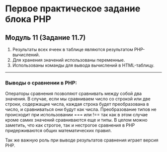 # Первое практическое задание блока РНР
## Модуль 11 (Задание 11.7)

1. Результаты всех ячеек в таблице являются результатом PHP-вычислений.
2. Для хранения значений использованы переменные.
3. Использованы команды для вывода вычислений в HTML-таблицу.
---
### Выводы о сравнении в РНР:
Операторы сравнения позволяют сравнивать между собой два значения. В случае, если мы сравниваем число со строкой или две строки, содержащие числа, каждая строка будет преобразована в число, и сравниваться они будут как числа. Преобразование типов не происходит при использовании === или !== так как в этом случае кроме самих значений сравниваются еще и типы. В целом можно заметить, что как строгое, так и нестрогое сравнения в РНР придерживаются общих математических правил.

Так же важную роль при выводе результатов сравнения играет версия РНР. 

